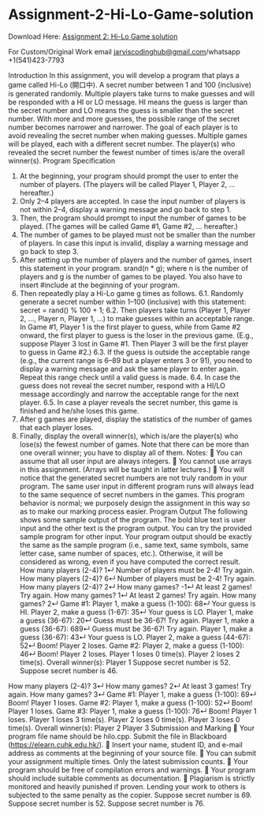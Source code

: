# Assignment-2-Hi-Lo-Game-solution

Download Here: [Assignment 2: Hi-Lo Game solution](https://jarviscodinghub.com/assignment/assignment-2-hi-lo-game-solution/)

For Custom/Original Work email jarviscodinghub@gmail.com/whatsapp +1(541)423-7793

Introduction
In this assignment, you will develop a program that plays a game called Hi-Lo (開口中). A secret
number between 1 and 100 (inclusive) is generated randomly. Multiple players take turns to make
guesses and will be responded with a HI or LO message. HI means the guess is larger than the secret
number and LO means the guess is smaller than the secret number. With more and more guesses,
the possible range of the secret number becomes narrower and narrower. The goal of each player is
to avoid revealing the secret number when making guesses. Multiple games will be played, each
with a different secret number. The player(s) who revealed the secret number the fewest number of
times is/are the overall winner(s).
Program Specification
1. At the beginning, your program should prompt the user to enter the number of players. (The
players will be called Player 1, Player 2, … hereafter.)
2. Only 2–4 players are accepted. In case the input number of players is not within 2–4, display a
warning message and go back to step 1.
3. Then, the program should prompt to input the number of games to be played. (The games will
be called Game #1, Game #2, … hereafter.)
4. The number of games to be played must not be smaller than the number of players. In case this
input is invalid, display a warning message and go back to step 3.
5. After setting up the number of players and the number of games, insert this statement in your
program.
srand(n * g);
where n is the number of players and g is the number of games to be played. You also have to
insert #include at the beginning of your program.
6. Then repeatedly play a Hi-Lo game g times as follows.
6.1. Randomly generate a secret number within 1–100 (inclusive) with this statement:
secret = rand() % 100 + 1;
6.2. Then players take turns (Player 1, Player 2, …, Player n, Player 1, …) to make guesses within
an acceptable range. In Game #1, Player 1 is the first player to guess, while from Game #2
onward, the first player to guess is the loser in the previous game. (E.g., suppose Player 3
lost in Game #1. Then Player 3 will be the first player to guess in Game #2.)
6.3. If the guess is outside the acceptable range (e.g., the current range is 6–89 but a player
enters 3 or 91), you need to display a warning message and ask the same player to enter
again. Repeat this range check until a valid guess is made.
6.4. In case the guess does not reveal the secret number, respond with a HI/LO message
accordingly and narrow the acceptable range for the next player.
6.5. In case a player reveals the secret number, this game is finished and he/she loses this game.
7. After g games are played, display the statistics of the number of games that each player loses.
8. Finally, display the overall winner(s), which is/are the player(s) who lose(s) the fewest number
of games. Note that there can be more than one overall winner; you have to display all of them.
Notes:
 You can assume that all user input are always integers.
 You cannot use arrays in this assignment. (Arrays will be taught in latter lectures.)
 You will notice that the generated secret numbers are not truly random in your program. The
same user input in different program runs will always lead to the same sequence of secret
numbers in the games. This program behavior is normal; we purposely design the assignment in
this way so as to make our marking process easier.
Program Output
The following shows some sample output of the program. The bold blue text is user input and the
other text is the program output. You can try the provided sample program for other input. Your
program output should be exactly the same as the sample program (i.e., same text, same symbols,
same letter case, same number of spaces, etc.). Otherwise, it will be considered as wrong, even if
you have computed the correct result.
How many players (2-4)? 1↵
Number of players must be 2-4! Try again.
How many players (2-4)? 6↵
Number of players must be 2-4! Try again.
How many players (2-4)? 2↵
How many games? -1↵
At least 2 games! Try again.
How many games? 1↵
At least 2 games! Try again.
How many games? 2↵
Game #1:
Player 1, make a guess (1-100): 68↵
Your guess is HI.
Player 2, make a guess (1-67): 35↵
Your guess is LO.
Player 1, make a guess (36-67): 20↵
Guess must be 36-67! Try again.
Player 1, make a guess (36-67): 689↵
Guess must be 36-67! Try again.
Player 1, make a guess (36-67): 43↵
Your guess is LO.
Player 2, make a guess (44-67): 52↵
Boom! Player 2 loses.
Game #2:
Player 2, make a guess (1-100): 46↵
Boom! Player 2 loses.
Player 1 loses 0 time(s).
Player 2 loses 2 time(s).
Overall winner(s):
Player 1
Suppose secret number is 52.
Suppose secret number is 46.

How many players (2-4)? 3↵
How many games? 2↵
At least 3 games! Try again.
How many games? 3↵
Game #1:
Player 1, make a guess (1-100): 69↵
Boom! Player 1 loses.
Game #2:
Player 1, make a guess (1-100): 52↵
Boom! Player 1 loses.
Game #3:
Player 1, make a guess (1-100): 76↵
Boom! Player 1 loses.
Player 1 loses 3 time(s).
Player 2 loses 0 time(s).
Player 3 loses 0 time(s).
Overall winner(s):
Player 2
Player 3
Submission and Marking
 Your program file name should be hilo.cpp. Submit the file in Blackboard
(https://elearn.cuhk.edu.hk/).
 Insert your name, student ID, and e-mail address as comments at the beginning of your source
file.
 You can submit your assignment multiple times. Only the latest submission counts.
 Your program should be free of compilation errors and warnings.
 Your program should include suitable comments as documentation.
 Plagiarism is strictly monitored and heavily punished if proven. Lending your work to others is
subjected to the same penalty as the copier.
Suppose secret number is 69.
Suppose secret number is 52.
Suppose secret number is 76.

